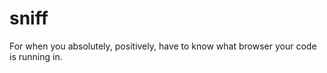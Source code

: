 sniff
=====

For when you absolutely, positively, have to know what browser your code is running in. 
